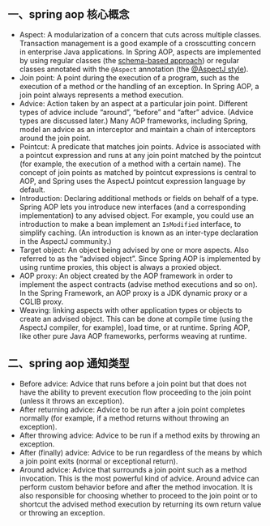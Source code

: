 ## 一、spring aop 核心概念

- Aspect: A modularization of a concern that cuts across multiple classes. Transaction management is a good example of a crosscutting concern in enterprise Java applications. In Spring AOP, aspects are implemented by using regular classes (the [schema-based approach](https://docs.spring.io/spring-framework/docs/current/reference/html/core.html#aop-schema)) or regular classes annotated with the `@Aspect` annotation (the [@AspectJ style](https://docs.spring.io/spring-framework/docs/current/reference/html/core.html#aop-ataspectj)).
- Join point: A point during the execution of a program, such as the execution of a method or the handling of an exception. In Spring AOP, a join point always represents a method execution.
- Advice: Action taken by an aspect at a particular join point. Different types of advice include “around”, “before” and “after” advice. (Advice types are discussed later.) Many AOP frameworks, including Spring, model an advice as an interceptor and maintain a chain of interceptors around the join point.
- Pointcut: A predicate that matches join points. Advice is associated with a pointcut expression and runs at any join point matched by the pointcut (for example, the execution of a method with a certain name). The concept of join points as matched by pointcut expressions is central to AOP, and Spring uses the AspectJ pointcut expression language by default.
- Introduction: Declaring additional methods or fields on behalf of a type. Spring AOP lets you introduce new interfaces (and a corresponding implementation) to any advised object. For example, you could use an introduction to make a bean implement an `IsModified` interface, to simplify caching. (An introduction is known as an inter-type declaration in the AspectJ community.)
- Target object: An object being advised by one or more aspects. Also referred to as the “advised object”. Since Spring AOP is implemented by using runtime proxies, this object is always a proxied object.
- AOP proxy: An object created by the AOP framework in order to implement the aspect contracts (advise method executions and so on). In the Spring Framework, an AOP proxy is a JDK dynamic proxy or a CGLIB proxy.
- Weaving: linking aspects with other application types or objects to create an advised object. This can be done at compile time (using the AspectJ compiler, for example), load time, or at runtime. Spring AOP, like other pure Java AOP frameworks, performs weaving at runtime.

## 二、spring aop 通知类型

- Before advice: Advice that runs before a join point but that does not have the ability to prevent execution flow proceeding to the join point (unless it throws an exception).
- After returning advice: Advice to be run after a join point completes normally (for example, if a method returns without throwing an exception).
- After throwing advice: Advice to be run if a method exits by throwing an exception.
- After (finally) advice: Advice to be run regardless of the means by which a join point exits (normal or exceptional return).
- Around advice: Advice that surrounds a join point such as a method invocation. This is the most powerful kind of advice. Around advice can perform custom behavior before and after the method invocation. It is also responsible for choosing whether to proceed to the join point or to shortcut the advised method execution by returning its own return value or throwing an exception.